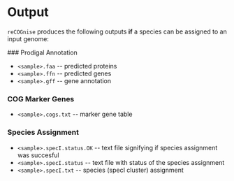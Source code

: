 Output
======

`reCOGnise` produces the following outputs **if** a species can be assigned to an input genome:

### Prodigal Annotation
* `<sample>.faa` -- predicted proteins
* `<sample>.ffn` -- predicted genes
* `<sample>.gff` -- gene annotation

### COG Marker Genes
* `<sample>.cogs.txt` -- marker gene table

### Species Assignment
* `<sample>.specI.status.OK` -- text file signifying if species assignment was succesful
* `<sample>.specI.status` -- text file with status of the species assignment
* `<sample>.specI.txt` -- species (specI cluster) assignment
